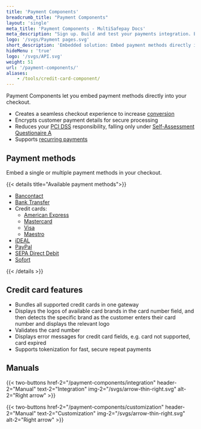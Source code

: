 ```yaml
---
title: 'Payment Components'
breadcrumb_title: "Payment Components"
layout: 'single'
meta_title: 'Payment Components - MultiSafepay Docs'
meta_description: "Sign up. Build and test your payments integration. Explore our products and services. Use our API reference, SDKs, and wrappers. Get support."
logo: '/svgs/Payment pages.svg'
short_description: 'Embedded solution: Embed payment methods directly in your checkout.'
hideMenu : 'true'
logo: '/svgs/API.svg'
weight: 51
url: '/payment-components/'
aliases:
    - /tools/credit-card-component/
---
```

Payment Components let you embed payment methods directly into your checkout.

- Creates a seamless checkout experience to increase [conversion](/getting-started/glossary/#conversion-rate)
- Encrypts customer payment details for secure processing
- Reduces your [PCI DSS](/payment-regulations/pci-dss/) responsibility, falling only under [Self-Assessment Questionaire A](https://www.pcisecuritystandards.org/documents/SAQ_A_v3.pdf)
- Supports [recurring payments](/payments/features/tokenization/)

## Payment methods

Embed a single or multiple payment methods in your checkout.

{{< details title="Available payment methods">}}

- [Bancontact](/payments/methods/banks/bancontact/)
- [Bank Transfer](/payments/methods/banks/bank-transfer/)
- Credit cards:  
    - [American Express](/payments/methods/credit-and-debit-cards/american-express/)
    - [Mastercard](/payments/methods/credit-and-debit-cards/mastercard/)
    - [Visa](/payments/methods/credit-and-debit-cards/visa/)
    - [Maestro](/payments/methods/credit-and-debit-cards/maestro/)
- [iDEAL](/payments/methods/banks/ideal/)
- [PayPal](/payments/methods/wallet/paypal/)
- [SEPA Direct Debit](/payments/methods/banks/sepa-direct-debit/)
- [Sofort](/payments/methods/banks/sofort/)

{{< /details >}}

## Credit card features

- Bundles all supported credit cards in one gateway
- Displays the logos of available card brands in the card number field, and then detects the specific brand as the customer enters their card number and displays the relevant logo
- Validates the card number
- Displays error messages for credit card fields, e.g. card not supported, card expired
- Supports tokenization for fast, secure repeat payments

## Manuals 
{{< two-buttons href-2="/payment-components/integration" header-2="Manual" text-2="Integration" img-2="/svgs/arrow-thin-right.svg" alt-2="Right arrow" >}}

{{< two-buttons href-2="/payment-components/customization" header-2="Manual" text-2="Customization" img-2="/svgs/arrow-thin-right.svg" alt-2="Right arrow" >}}
